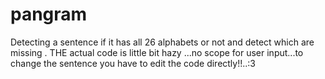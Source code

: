 # pangram
Detecting a sentence if it has all 26 alphabets or not and detect which are missing .
THE actual code is little bit hazy ...no scope for user input...to change the sentence you have to edit the code directly!!..:3
